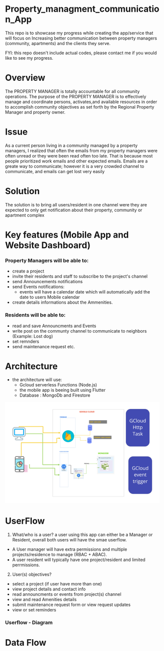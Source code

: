 

# Property_managment_communication_App
This repo is to showcase my progress while creating the app/service that will focus on Increasing better communication between property managers (community, apartments) and the clients they serve.

FYI: this repo doesn't include actual codes, please contact me if you would like to see my progress.

# Overview
The PROPERTY MANAGER is totally accountable for all community operations. The purpose of the PROPERTY MANAGER is to effectively manage 
and coordinate persons, activates,and available resources in order to accomplish community objectives as set forth by the Regional Property Manager and property owner.


# Issue
As a current person living in a community managed by a property managers, I realized that often the emails from my property managers were often unread or they were been read often too late. That is because most people prioritized work emails and other expected emails. Emails are a greate way to communicate; however it is a very crowded channel to communicate, and emails can get lost very easily

# Solution
The solution is to bring all users/resident in one channel were they are expected to only get notification about their property, community or apartment complex

# Key features (Mobile App and Website Dashboard)
### Property Managers will be able to:
- create a project
- invite their residents and staff to subscribe to the project's channel
- send Announcements notifications
- send Events notifications:
    - events will have a calendar date which will automatically add the date to users Mobile calendar
- create details informations about the Ammenities.

### Residents will be able to:
- read and save Announcments and Events
- write post on the communty channel to communicate to neighbors (Example: Lost dog)
- set remnders
- send maintenance request
etc.

# Architecture
- the architecture will use:
    - Gcloud serverless Functions (Node.js)
    - the mobile app is beeing built using Flutter
    - Database : MongoDb and Firestore
<!-- ![serverles Architecture](https://drive.google.com/file/d/1YtbQjgUXud5MqhH_tNme5Ww6YrZi5EKf/view?usp=sharing) -->
![serverless](./asset/serverlessArch.jpg)

# UserFlow
1) What/who is a user? a user using this app can either be a Manager or Resident, overall both users will have the smae userflow.
- A User manager will have extra permissions and multiple projects/residence to manage (RBAC + ABAC). 
- A user resident will typically have one project/resident and limited perrmissions.

2) User(s) objectives?
- select a project (if user have more than one)
- view project details and contact info
- read announcments or events from project(s) channel
- view and read Amenities details
- submit maintenance request form or view request updates
- view or set reminders

### Userflow - Diagram

# Data Flow
